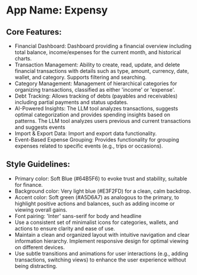 # **App Name**: Expensy

## Core Features:

- Financial Dashboard: Dashboard providing a financial overview including total balance, income/expenses for the current month, and historical charts.
- Transaction Management: Ability to create, read, update, and delete financial transactions with details such as type, amount, currency, date, wallet, and category. Supports filtering and searching.
- Category Management: Management of hierarchical categories for organizing transactions, classified as either 'income' or 'expense'.
- Debt Tracking: Allows tracking of debts (payables and receivables) including partial payments and status updates.
- AI-Powered Insights: The LLM tool analyzes transactions, suggests optimal categorization and provides spending insights based on patterns. The LLM tool analyzes users previous and current transactions and suggests events
- Import & Export Data: Import and export data functionality.
- Event-Based Expense Grouping: Provides functionality for grouping expenses related to specific events (e.g., trips or occasions).

## Style Guidelines:

- Primary color: Soft Blue (#64B5F6) to evoke trust and stability, suitable for finance.
- Background color: Very light blue (#E3F2FD) for a clean, calm backdrop.
- Accent color: Soft green (#A5D6A7) as analogous to the primary, to highlight positive actions and balances, such as adding income or viewing overall gains.
- Font pairing: 'Inter' sans-serif for body and headline
- Use a consistent set of minimalist icons for categories, wallets, and actions to ensure clarity and ease of use.
- Maintain a clean and organized layout with intuitive navigation and clear information hierarchy. Implement responsive design for optimal viewing on different devices.
- Use subtle transitions and animations for user interactions (e.g., adding transactions, switching views) to enhance the user experience without being distracting.